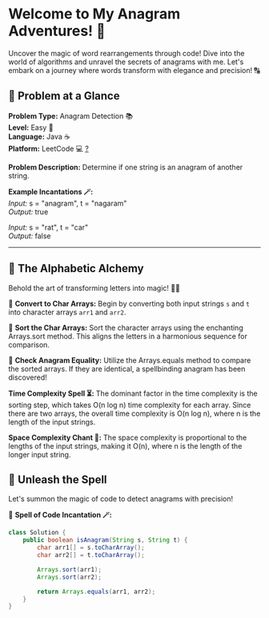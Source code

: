 # Welcome to My Anagram Adventures! 🧩

Uncover the magic of word rearrangements through code! Dive into the world of algorithms and unravel the secrets of anagrams with me. Let's embark on a journey where words transform with elegance and precision! 🔠

## 🚀 Problem at a Glance

**Problem Type:** Anagram Detection 📚  
**Level:** Easy 🍭  
**Language:** Java ☕  
**Platform:** LeetCode 💻 [?](https://leetcode.com/problems/valid-anagram/)

**Problem Description:** Determine if one string is an anagram of another string.

**Example Incantations 🪄:**  
_Input:_
s = "anagram", t = "nagaram"  
_Output:_
true  

_Input:_
s = "rat", t = "car"  
_Output:_
false  

---

## 🌟 The Alphabetic Alchemy

Behold the art of transforming letters into magic! 🧙‍♂️

🌟 **Convert to Char Arrays:** Begin by converting both input strings `s` and `t` into character arrays `arr1` and `arr2`.

🌟 **Sort the Char Arrays:** Sort the character arrays using the enchanting Arrays.sort method. This aligns the letters in a harmonious sequence for comparison.

🌟 **Check Anagram Equality:** Utilize the Arrays.equals method to compare the sorted arrays. If they are identical, a spellbinding anagram has been discovered!

**Time Complexity Spell ⏳:** The dominant factor in the time complexity is the sorting step, which takes O(n log n) time complexity for each array. Since there are two arrays, the overall time complexity is O(n log n), where n is the length of the input strings.

**Space Complexity Chant 🔮:** The space complexity is proportional to the lengths of the input strings, making it O(n), where n is the length of the longer input string.

## 🔮 Unleash the Spell

Let's summon the magic of code to detect anagrams with precision!

🌟 **Spell of Code Incantation 🪄:**

```java
class Solution {
    public boolean isAnagram(String s, String t) {
        char arr1[] = s.toCharArray();
        char arr2[] = t.toCharArray();

        Arrays.sort(arr1);
        Arrays.sort(arr2);

        return Arrays.equals(arr1, arr2);
    }
}
